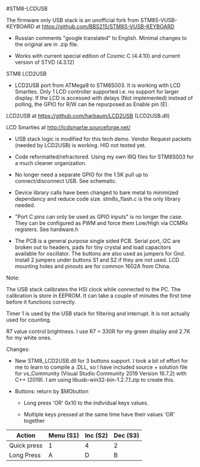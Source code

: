#STM8-LCDUSB

The firmware only USB stack is an unofficial fork from STM8S-VUSB-KEYBOARD at https://github.com/BBS215/STM8S-VUSB-KEYBOARD

- Russian comments "google translated" to English.  Minimal changes to the original are in .zip file.

- Works with current special edition of Cosmic C (4.4.10) and current version of STVD (4.3.12)

STM8 LCD2USB

- LCD2USB port from ATMega8 to STM8S003. It is working with LCD Smarties.  Only 1 LCD controller supported i.e. no support for larger display. If the LCD is accessed with delays (Not implemented) instead of polling, the GPIO for R/W can be repurposed as Enable pin (E).

LCD2USB at https://github.com/harbaum/LCD2USB  (LCD2USB.dll)

LCD Smarties at http://lcdsmartie.sourceforge.net/

- USB stack logic is modified for this tech demo. Vendor Request packets (needed by LCD2USB) is working.  HID not tested yet.

- Code reformatted/refractored.  Using my own IRQ files for STM8S003 for a much cleaner organization.  

- No longer need a separate GPIO for the 1.5K pull up to connect/disconnect USB.  See schematic.

- Device library calls have been changed to bare metal to minimized dependancy and reduce code size.  stm8s_flash.c is the only library needed.

- "Port C pins can only be used as GPIO inputs" is no longer the case. They can be configured as PWM and force them Low/High via CCMRx registers.  See hardware.h

- The PCB is a general purpose single sided PCB. Serial port, I2C are broken out to headers, pads for tiny crystal and load capacitors available for oscillator. 
The buttons are also used as jumpers for Gnd.  Install 2 jumpers under buttons S1 and S2 if they are not used.  LCD mounting holes and pinouts are for common 1602A from China.

Note: 

The USB stack calibrates the HSI clock while connected to the PC. The calibration is store in EEPROM. It can take a couple of minutes the first time before it functions correctly.

Timer 1 is used by the USB stack for filtering and interrupt. It is not actually used for counting.

R7 value control brightness.  I use R7 = 330R for my green display and 2.7K for my white ones.

Changes:

- New STM8_LCD2USB.dll for 3 buttons support. I took a bit of effort for me to learn to compile a .DLL, so I have included source + solution file for vs_Community (Visual Studio Community 2019
Version 16.7.2) with C++ (2019).  I am using libusb-win32-bin-1.2.7.1.zip to create this.

- Buttons: return by $MObutton

  * Long press 'OR' 0x10 to the individual keys values.

  * Multiple keys pressed at the same time have their values 'OR' together

Action|Menu (S1)| Inc (S2)|Dec (S3)
------|---------|---------|--------
Quick press|1|4|2
Long Press|A|D|B

